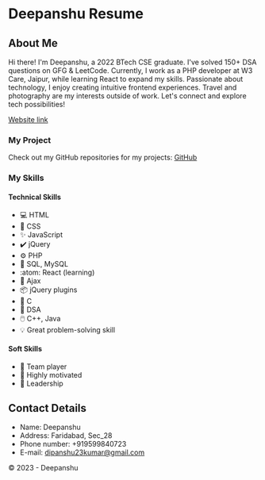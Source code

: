  # Deepanshu Resume

## About Me

Hi there! I'm Deepanshu, a 2022 BTech CSE graduate. I've solved 150+ DSA questions on GFG & LeetCode. Currently, I work as a PHP developer at W3 Care, Jaipur, while learning React to expand my skills. Passionate about technology, I enjoy creating intuitive frontend experiences. Travel and photography are my interests outside of work. Let's connect and explore tech possibilities!

 [Website link](https://training.host4india.in/deepanshu_assessment_1/)

### My Project

Check out my GitHub repositories for my projects: [GitHub](https://github.com/Deepanshu850?tab=repositories)

 
### My Skills

#### Technical Skills

- :computer: HTML
- :art: CSS
- :sparkles: JavaScript
- :heavy_check_mark: jQuery
- :gear: PHP
- :floppy_disk: SQL, MySQL
- :atom: React (learning)
- :arrows_counterclockwise: Ajax
- :package: jQuery plugins
- :diamond_shape_with_a_dot_inside: C
- :triangular_ruler: DSA
- :computer_mouse: C++, Java
- :bulb: Great problem-solving skill

#### Soft Skills

- :handshake: Team player
- :rocket: Highly motivated
- :crown: Leadership

## Contact Details

- Name: Deepanshu
- Address: Faridabad, Sec_28
- Phone number: +919599840723
- E-mail: dipanshu23kumar@gmail.com

© 2023 - Deepanshu
